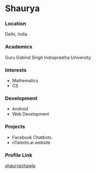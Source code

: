 # Shaurya

### Location

Delhi, India

### Academics

Guru Gobind Singh Indraprastha University

### Interests

- Mathematics
- CS

### Development

- Android
- Web Development

### Projects

- Facebook Chatbots.
- nTalents.ai website

### Profile Link

[shauryachawla](https://github.com/shauryachawla)
